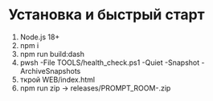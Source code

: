 ﻿# Установка и быстрый старт

1) Node.js 18+
2) npm i
3) npm run build:dash
4) pwsh -File TOOLS/health_check.ps1 -Quiet -Snapshot -ArchiveSnapshots
5) ткрой WEB/index.html
6) npm run zip → releases/PROMPT_ROOM-<ver>.zip
